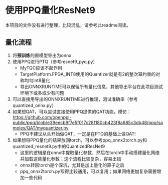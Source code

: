 # 使用PPQ量化ResNet9
本项目的文件没有进行整理，比较混乱，请参考此readme阅读。
## 量化流程
1. 将**预训练**的原模型导出为onnx
2. 使用PPQ进行PTQ（参考resnet9_pyq.py）
    * MyTQC应该不起作用
    * TargetPlatform.FPGA_INT8使用的Quantizer就是有2的整次幂约束的对称均匀Int8量化
    * 导出ONNXRUNTIME可以保留所有量化信息，其他导出平台在此项目测试环境下或多或少有问题
3. 可以直接用导出的ONNXRUNTIME进行推理，测试准确率（参考quantized_onnx.py）
4. 如果想QAT，可以尝试直接使用PPQ提供的QAT功能，模仿： https://github.com/openppl-public/ppq/blob/e39eecb9f7e5f017c28f180cb423f8a685c3db48/ppq/samples/QAT/myquantizer.py
    * PPQ不建议从头开始做QAT，一定是在PTQ的基础上做QAT!
5. 如果想将PPQ量化的结果放回torch，可以参考ppq_onnx2torch.py和quantized_resnet9.py中的QuantizedResNet9
    * 这里的逻辑是在onnx中提取量化参数，然后在torch中手动搭建量化网络并加载这些量化参数；这个流程比较复杂，容易出错
    * onnx转回torch是个深坑，尤其是加上量化的算子之后
    * ppq_onnx2torch.py写得比较通用，可以复用；如果网络更加复杂需要增加一些代码